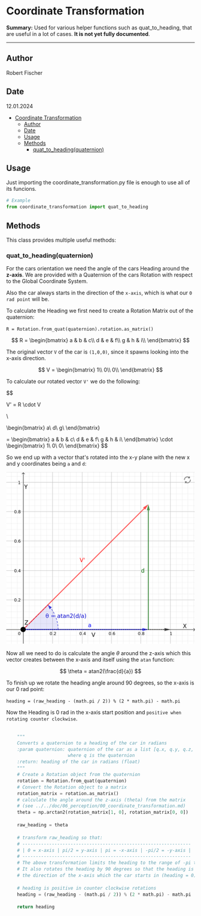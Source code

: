 # Coordinate Transformation

**Summary:** Used for various helper functions such as quat_to_heading, that are useful in a lot of cases. **It is not yet fully documented**.

---

## Author

Robert Fischer

## Date

12.01.2024

<!-- TOC -->

- [Coordinate Transformation](#coordonate-transformation)
  - [Author](#author)
  - [Date](#date)
  - [Usage](#usage)
  - [Methods](#methods)
    - [quat_to_heading(quaternion)](#quat_to_headingquaternion)

<!-- TOC -->

## Usage

Just importing the coordinate_transformation.py file is enough to use all of its funcions.

```Python
# Example
from coordinate_transformation import quat_to_heading
```

## Methods

This class provides multiple useful methods:

### quat_to_heading(quaternion)

For the cars orientation we need the angle of the cars Heading around the **z-axis**.
We are provided with a Quaternion of the cars Rotation with respect to the Global Coordinate System.

Also the car always starts in the direction of the `x-axis`, which is what our `0 rad point` will be.

To calculate the Heading we first need to create a Rotation Matrix out of the quaternion:

`R = Rotation.from_quat(quaternion).rotation.as_matrix()`

$$
R =
\begin{bmatrix}
    a & b & c\\
    d & e & f\\
    g & h & i\\
\end{bmatrix}
$$

The original vector `V` of the car is `(1,0,0)`, since it spawns looking into the x-axis direction.

$$
V =
\begin{bmatrix}
    1\\
    0\\
    0\\
\end{bmatrix}
$$

To calculate our rotated vector `V'` we do the following:

$$

V' = R \cdot V

\\

\begin{bmatrix}
    a\\
    d\\
    g\\
\end{bmatrix}

=
\begin{bmatrix}
    a & b & c\\
    d & e & f\\
    g & h & i\\
\end{bmatrix}
\cdot
\begin{bmatrix}
    1\\
    0\\
    0\\
\end{bmatrix}
$$

So we end up with a vector that's rotated into the x-y plane with the new x and y coordinates being `a` and `d`:

![quat_to_angle](../../doc/00_assets/perception/quat_to_angle.png)

Now all we need to do is calculate the angle $\theta$ around the z-axis which this vector creates between the x-axis and itself using the `atan` function:

$$
\theta = atan2(\frac{d}{a})
$$

To finish up we rotate the heading angle around 90 degrees, so the x-axis is our 0 rad point:

`heading = (raw_heading - (math.pi / 2)) % (2 * math.pi) - math.pi`

Now the Heading is 0 rad in the x-axis start position and `positive when rotating counter clockwise`.

```Python

    """
    Converts a quaternion to a heading of the car in radians
    :param quaternion: quaternion of the car as a list [q.x, q.y, q.z, q.w]
                       where q is the quaternion
    :return: heading of the car in radians (float)
    """
    # Create a Rotation object from the quaternion
    rotation = Rotation.from_quat(quaternion)
    # Convert the Rotation object to a matrix
    rotation_matrix = rotation.as_matrix()
    # calculate the angle around the z-axis (theta) from the matrix
    # (see ../../doc/06_perception/00_coordinate_transformation.md)
    theta = np.arctan2(rotation_matrix[1, 0], rotation_matrix[0, 0])

    raw_heading = theta

    # transform raw_heading so that:
    # ---------------------------------------------------------------
    # | 0 = x-axis | pi/2 = y-axis | pi = -x-axis | -pi/2 = -y-axis |
    # ---------------------------------------------------------------
    # The above transformation limits the heading to the range of -pi to pi
    # It also rotates the heading by 90 degrees so that the heading is in
    # the direction of the x-axis which the car starts in (heading = 0)

    # heading is positive in counter clockwise rotations
    heading = (raw_heading - (math.pi / 2)) % (2 * math.pi) - math.pi

    return heading

```
